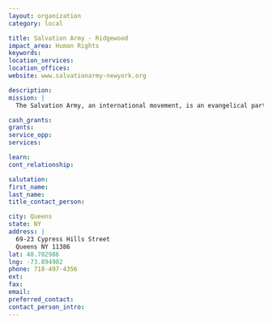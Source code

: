 ```yaml
---
layout: organization
category: local

title: Salvation Army - Ridgewood
impact_area: Human Rights
keywords: 
location_services: 
location_offices: 
website: www.salvationarmy-newyork.org

description: 
mission: |
  The Salvation Army, an international movement, is an evangelical part of the universal Christian Church. Its message is based on the Bible. Its ministry is motivated by the love of God. Its mission is to preach the gospel of Jesus Christ and to meet human needs in His name without discrimination.

cash_grants: 
grants: 
service_opp: 
services: 

learn: 
cont_relationship: 

salutation: 
first_name: 
last_name: 
title_contact_person: 

city: Queens
state: NY
address: |
  69-23 Cypress Hills Street    
  Queens NY 11386
lat: 40.702986
lng: -73.894902
phone: 718-497-4356
ext: 
fax: 
email: 
preferred_contact: 
contact_person_intro: 
---
```


